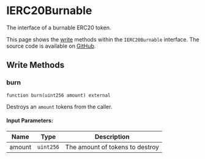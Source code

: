 # IERC20Burnable

The interface of a burnable ERC20 token.

This page shows the [write](#write-methods) methods within the `IERC20Burnable` interface. The source code is available on [GitHub](https://github.com/aave/gho-core/blob/main/src/contracts/gho/interfaces/IERC20Burnable.sol).

## Write Methods

### burn

```solidity
function burn(uint256 amount) external
```

Destroys an `amount` tokens from the caller.

#### Input Parameters:

| Name   | Type      | Description                     |
| ------ | --------- | ------------------------------- |
| amount | `uint256` | The amount of tokens to destroy |
